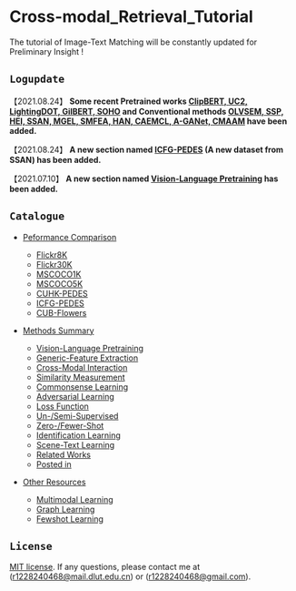 Cross-modal_Retrieval_Tutorial
==============================
The tutorial of Image-Text Matching will be constantly updated for Preliminary Insight !

## ``Logupdate ``
【2021.08.24】 **Some recent Pretrained works [ClipBERT, UC2, LightingDOT, GilBERT, SOHO](./method.md/) and Conventional methods [OLVSEM, SSP, HEI, SSAN, MGEL, SMFEA, HAN, CAEMCL, A-GANet, CMAAM](./method.md/) have been added.**  

【2021.08.24】 **A new section named [ICFG-PEDES](./performance.md/#performance-of-icfg-pedes) (A new dataset from SSAN) has been added.**  

【2021.07.10】 **A new section named [Vision-Language Pretraining](./method.md/#vision-language-pretraining) has been added.**

## ``Catalogue ``
* [Peformance Comparison](./performance.md)
    * [Flickr8K](./performance.md/#performance-of-flickr8k)
    * [Flickr30K](./performance.md/#performance-of-flickr30k)
    * [MSCOCO1K](./performance.md/#performance-of-mscoco1k)
    * [MSCOCO5K](./performance.md/#performance-of-mscoco5k)
    * [CUHK-PEDES](./performance.md/#performance-of-cuhk-pedes)
    * [ICFG-PEDES](./performance.md/#performance-of-icfg-pedes)
    * [CUB-Flowers](./performance.md/#performance-of-cub-flowers)

* [Methods Summary](./method.md)
    * [Vision-Language Pretraining](./method.md/#vision-language-pretraining)
    * [Generic-Feature Extraction](./method.md/#generic-feature-extraction)
    * [Cross-Modal Interaction](./method.md/#cross-modal-interaction)
    * [Similarity Measurement](./method.md/#similarity-measurement)
    * [Commonsense Learning](./method.md/#commonsense-learning)
    * [Adversarial Learning](./method.md/#adversarial-learning)
    * [Loss Function](./method.md/#loss-function)
    * [Un-/Semi-Supervised](./method.md/#un-supervised-or-semi-supervised)
    * [Zero-/Fewer-Shot](./method.md/#zero-shot-or-fewer-shot)
    * [Identification Learning](./method.md/#identification-learning)
    * [Scene-Text Learning](./method.md/#scene-text-learning)
    * [Related Works](./method.md/#related-works)  
    * [Posted in](./method.md/#posted-in)
    
* [Other Resources](./resource.md/#other-resources)  
    * [Multimodal Learning](./resource.md/#multimodal-learning)
    * [Graph Learning](./resource.md/#graph-learning)
    * [Fewshot Learning](./resource.md/#fewshot-learning)
    

## ``License ``
[MIT license](LICENSE). If any questions, please contact me at (r1228240468@mail.dlut.edu.cn) or (r1228240468@gmail.com).
